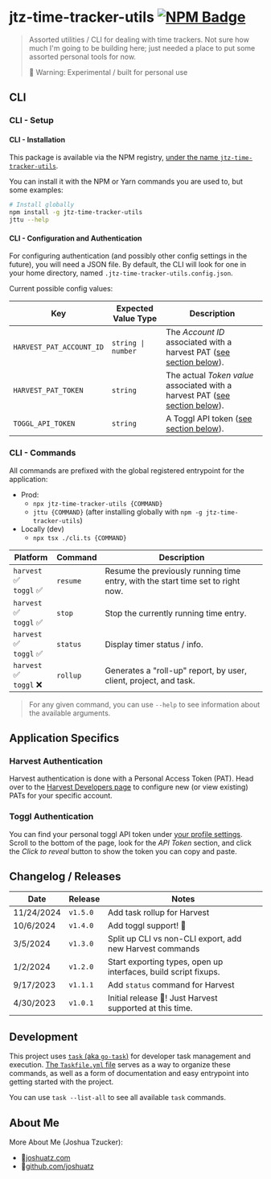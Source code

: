 # jtz-time-tracker-utils [![NPM Badge](https://img.shields.io/npm/v/jtz-time-tracker-utils)](https://www.npmjs.com/package/jtz-time-tracker-utils)

> Assorted utilities / CLI for dealing with time trackers. Not sure how much I'm going to be building here; just needed a place to put some assorted personal tools for now.
>
> 🚨 Warning: Experimental / built for personal use

## CLI

### CLI - Setup

#### CLI - Installation

This package is available via the NPM registry, [under the name `jtz-time-tracker-utils`](https://www.npmjs.com/package/jtz-time-tracker-utils).

You can install it with the NPM or Yarn commands you are used to, but some examples:

```sh
# Install globally
npm install -g jtz-time-tracker-utils
jttu --help
```

#### CLI - Configuration and Authentication

For configuring authentication (and possibly other config settings in the future), you will need a JSON file. By default, the CLI will look for one in your home directory, named `.jtz-time-tracker-utils.config.json`.

Current possible config values:

Key | Expected Value Type | Description
--- | --- | ---
`HARVEST_PAT_ACCOUNT_ID` | `string \| number` | The *Account ID* associated with a harvest PAT ([see section below](#harvest-authentication)).
`HARVEST_PAT_TOKEN` | `string` | The actual *Token value* associated with a harvest PAT ([see section below](#harvest-authentication)).
`TOGGL_API_TOKEN` | `string` | A Toggl API token ([see section below](#toggl-authentication)).

### CLI - Commands

All commands are prefixed with the global registered entrypoint for the application:

- Prod:
	- `npx jtz-time-tracker-utils {COMMAND}`
	- `jttu {COMMAND}` (after installing globally with `npm -g jtz-time-tracker-utils`)
- Locally (dev)
	- `npx tsx ./cli.ts {COMMAND}`

Platform | Command | Description
--- | --- | ---
`harvest` ✅ <br> `toggl` ✅ | `resume` | Resume the previously running time entry, with the start time set to right now.
`harvest` ✅ <br> `toggl` ✅ | `stop` | Stop the currently running time entry.
`harvest` ✅ <br> `toggl` ✅ | `status` | Display timer status / info.
`harvest` ✅ <br> `toggl` ❌ | `rollup` | Generates a "roll-up" report, by user, client, project, and task.

> For any given command, you can use `--help` to see information about the available arguments.

## Application Specifics

### Harvest Authentication

Harvest authentication is done with a Personal Access Token (PAT). Head over to the [Harvest Developers page](https://id.getharvest.com/developers) to configure new (or view existing) PATs for your specific account.

### Toggl Authentication

You can find your personal toggl API token under [your profile settings](https://track.toggl.com/profile). Scroll to the bottom of the page, look for the *API Token* section, and click the *Click to reveal* button to show the token you can copy and paste.

## Changelog / Releases

Date | Release | Notes
--- | --- | ---
11/24/2024 | `v1.5.0` | Add task rollup for Harvest
10/6/2024 | `v1.4.0` | Add toggl support! 🎉
3/5/2024 | `v1.3.0` | Split up CLI vs non-CLI export, add new Harvest commands
1/2/2024 | `v1.2.0` | Start exporting types, open up interfaces, build script fixups.
9/17/2023 | `v1.1.1` | Add `status` command for Harvest
4/30/2023 | `v1.0.1` | Initial release 🚀! Just Harvest supported at this time.

## Development

This project uses [`task` (aka `go-task`)](https://github.com/go-task/task) for developer task management and execution. [The `Taskfile.yml` file](./Taskfile.yml) serves as a way to organize these commands, as well as a form of documentation and easy entrypoint into getting started with the project.

You can use `task --list-all` to see all available `task` commands.

## About Me
More About Me (Joshua Tzucker):

 - 🔗<a href="https://joshuatz.com/" rel="noopener" target="_blank">joshuatz.com</a>
 - 💾<a href="https://github.com/joshuatz" rel="noopener" target="_blank">github.com/joshuatz</a>
